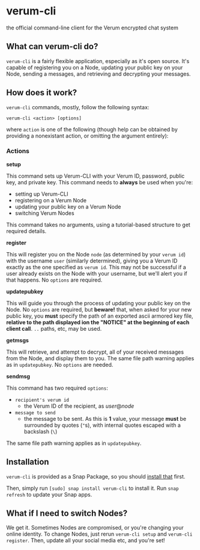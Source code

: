 # verum-cli
the official command-line client for the Verum encrypted chat system

## What can verum-cli do?
`verum-cli` is a fairly flexible application, especially as it's open source. It's capable of registering you on a Node, updating your public key on your Node, sending a messages, and retrieving and decrypting your messages.

## How does it work?
`verum-cli` commands, mostly, follow the following syntax:
```
verum-cli <action> [options]
```
where `action` is one of the following (though help can be obtained by providing a nonexistant action, or omitting the argument entirely):

### Actions

**setup**

This command sets up Verum-CLI with your Verum ID, password, public key, and private key. This command needs to **always** be used when you're:

- setting up Verum-CLI
- registering on a Verum Node
- updating your public key on a Verum Node
- switching Verum Nodes

This command takes no arguments, using a tutorial-based structure to get required details.

**register**

This will register you on the Node `node` (as determined by your `verum id`) with the username `user` (similarly determined), giving you a Verum ID exactly as the one specified as `verum id`. This may not be successful if a user already exists on the Node with your username, but we'll alert you if that happens. No `options` are required.

**updatepubkey**

This will guide you through the process of updating your public key on the Node. No `options` are required, but **beware!** that, when asked for your new public key, you **must** specify the path of an exported ascii armored key file, **relative to the path displayed ion the "NOTICE" at the beginning of each client call**. `..` paths, etc, may be used.

**getmsgs**

This will retrieve, and attempt to decrypt, all of your received messages from the Node, and display them to you. The same file path warning applies as in `updatepubkey`. No `options` are needed.

**sendmsg**

This command has two required `options`:

- `recipient's verum id`
  - the Verum ID of the recipient, as _user_@_node_
- `message to send`
  - the message to be sent. As this is **1** value, your message **must** be surrounded by quotes (`"`s), with internal quotes escaped with a backslash (`\`)

The same file path warning applies as in `updatepubkey`.

## Installation

`verum-cli` is provided as a Snap Package, so you should [install that](https://snapcraft.io/docs/core/install) first.

Then, simply run `[sudo] snap install verum-cli` to install it. Run `snap refresh` to update your Snap apps.

## What if I need to switch Nodes?

We get it. Sometimes Nodes are compromised, or you're changing your online identity. To change Nodes, just rerun `verum-cli setup` and `verum-cli register`. Then, update all your social media etc, and you're set!
